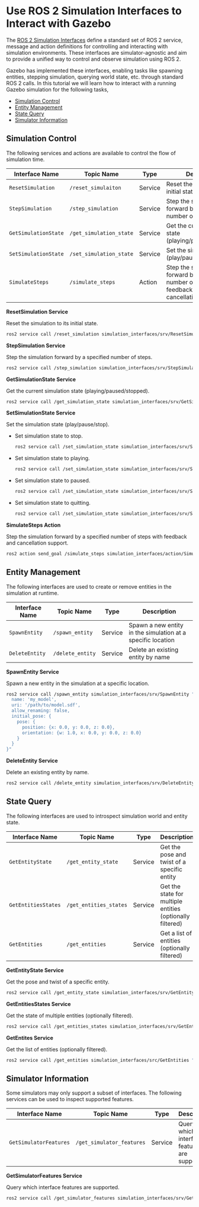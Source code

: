 # Use ROS 2 Simulation Interfaces to Interact with Gazebo

The [ROS 2 Simulation Interfaces](https://github.com/ros-simulation/simulation_interfaces)
define a standard set of ROS 2 service, message and action definitions for controlling and
interacting with simulation environments. These interfaces are simulator-agnostic and aim to
provide a unified way to control and observe simulation using ROS 2.

Gazebo has implemented these interfaces, enabling tasks like spawning entities, stepping
simulation, querying world state, etc. through standard ROS 2 calls. In this tutorial we
will learn how to interact with a running Gazebo simulation for the following tasks,
- [Simulation Control](#simulation-control)
- [Entity Management](#entity-management)
- [State Query](#state-query)
- [Simulator Information](#simulator-information)

## Simulation Control

The following services and actions are available to control the flow of simulation time.

| Interface Name | Topic Name | Type | Description |
|----------------|------------|------|-------------|
| `ResetSimulation` | `/reset_simulaiton` | Service | Reset the simulation to its initial state |
| `StepSimulation` | `/step_simulation` | Service | Step the simulation forward by a specified number of steps |
| `GetSimulationState` | `/get_simulation_state` | Service | Get the current simulation state (playing/paused/stopped) |
| `SetSimulationState` | `/set_simulation_state` | Service | Set the simulation state (play/pause/stop) |
| `SimulateSteps` | `/simulate_steps` | Action | Step the simulation forward by a specified number of steps with feedback and cancellation support | 

**ResetSimulation Service**

Reset the simulation to its initial state.

```bash
ros2 service call /reset_simulation simulation_interfaces/srv/ResetSimulation "{}"
```

**StepSimulation Service**

Step the simulation forward by a specified number of steps.

```bash
ros2 service call /step_simulation simulation_interfaces/srv/StepSimulation "{steps: 10}"
```

**GetSimulationState Service**

Get the current simulation state (playing/paused/stopped).

```bash
ros2 service call /get_simulation_state simulation_interfaces/srv/GetSimulationState "{}"
```

**SetSimulationState Service**

Set the simulation state (play/pause/stop).

- Set simulation state to stop.

  ```bash
  ros2 service call /set_simulation_state simulation_interfaces/srv/SetSimulationState "{state: {state: 0}}"
  ```

- Set simulation state to playing.

  ```bash
  ros2 service call /set_simulation_state simulation_interfaces/srv/SetSimulationState "{state: {state: 1}}"
  ```

- Set simulation state to paused.

  ```bash
  ros2 service call /set_simulation_state simulation_interfaces/srv/SetSimulationState "{state: {state: 2}}"
  ```

- Set simulation state to quitting.

  ```bash
  ros2 service call /set_simulation_state simulation_interfaces/srv/SetSimulationState "{state: {state: 3}}"
  ```

**SimulateSteps Action**

Step the simulation forward by a specified number of steps with feedback and cancellation support.

```bash
ros2 action send_goal /simulate_steps simulation_interfaces/action/SimulateSteps "{steps: 10}" --feedback
```

## Entity Management

The following interfaces are used to create or remove entities in the simulation at runtime.

| Interface Name | Topic Name | Type | Description |
|----------------|------------|------|-------------|
| `SpawnEntity` | `/spawn_entity` | Service | Spawn a new entity in the simulation at a specific location |
| `DeleteEntity` | `/delete_entity` | Service | Delete an existing entity by name |

**SpawnEntity Service**

Spawn a new entity in the simulation at a specific location.

```bash
ros2 service call /spawn_entity simulation_interfaces/srv/SpawnEntity "{
  name: 'my_model',
  uri: '/path/to/model.sdf',
  allow_renaming: false,
  initial_pose: {
    pose: {
      position: {x: 0.0, y: 0.0, z: 0.0},
      orientation: {w: 1.0, x: 0.0, y: 0.0, z: 0.0}
    }
  }
}"
```

**DeleteEntity Service**

Delete an existing entity by name.

```bash
ros2 service call /delete_entity simulation_interfaces/srv/DeleteEntity "{entity: 'my_model'}"
```

## State Query

The following interfaces are used to introspect simulation world and entity state.

| Interface Name | Topic Name | Type | Description |
|----------------|------------|------|-------------|
| `GetEntityState` | `/get_entity_state` | Service | Get the pose and twist of a specific entity |
| `GetEntitiesStates` | `/get_entities_states` | Service | Get the state for multiple entities (optionally filtered) |
| `GetEntities` | `/get_entities` | Service | Get a list of entities (optionally filtered) |

**GetEntityState Service**

Get the pose and twist of a specific entity.

```bash
ros2 service call /get_entity_state simulation_interfaces/srv/GetEntityState "{entity: 'my_model'}"
```

**GetEntitiesStates Service**

Get the state of multiple entities (optionally filtered).

```bash
ros2 service call /get_entities_states simulation_interfaces/srv/GetEntitiesStates "{filters: {filter: ''}}"
```

**GetEntites Service**

Get the list of entities (optionally filtered).

```bash
ros2 service call /get_entities simulation_interfaces/src/GetEntities "{filters: {filter: ''}}"
```

## Simulator Information

Some simulators may only support a subset of interfaces. The following services can be used to inspect
supported features.

| Interface Name | Topic Name | Type | Description |
|----------------|------------|------|-------------|
| `GetSimulatorFeatures` | `/get_simulator_features` | Service | Query which interface features are supported |

**GetSimulatorFeatures Service**

Query which interface features are supported.

```bash
ros2 service call /get_simulator_features simulation_interfaces/srv/GetSimulationFeatures "{}"
```
